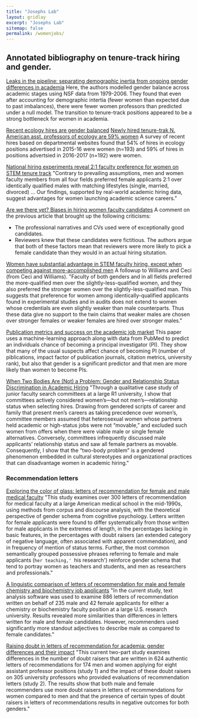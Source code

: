 ```yaml
---
title: "Josephs Lab"
layout: gridlay
excerpt: "Josephs Lab"
sitemap: false
permalink: /womenjobs/
---
```


## Annotated bibliography on tenure-track hiring and gender.

[Leaks in the pipeline: separating demographic inertia from ongoing gender differences in academia](http://rspb.royalsocietypublishing.org/content/279/1743/3736)
Here, the authors modelled gender balance across academic stages using NSF data from 1979-2006. They found that even after accounting for demographic intertia (fewer women than expected due to past imbalances), there were fewer women professors than predicted under a null model. The transition to tenure-track positions appeared to be a strong bottleneck for women in academia. 

[Recent ecology hires are gender balanced](https://dynamicecology.wordpress.com/2016/11/29/a-bit-of-good-news-that-most-ecologists-werent-expecting-recent-ecology-hires-are-gender-balanced/#more-33669)
[Newly hired tenure-trak N. American asst. professors of ecology are 59% women](https://dynamicecology.wordpress.com/2017/10/02/newly-hired-tenure-track-n-american-asst-professors-of-ecology-are-59-women/)
A survey of recent hires based on departmental websites found that 54% of hires in ecology positions advertised in 2015-16 were women (n=193)  and 59% of hires in positions advertsied in 2016-2017 (n=192) were women.

[National hiring experiments reveal 2:1 faculty preference for women on STEM tenure track](http://www.pnas.org/content/112/17/5360.short)
"Contrary to prevailing assumptions, men and women faculty members from all four fields preferred female applicants 2:1 over identically qualified males with matching lifestyles (single, married, divorced) ... Our findings, supported by real-world academic hiring data, suggest advantages for women launching academic science careers."

[Are we there yet? Biases in hiring women faculty candidates](https://pubs.acs.org/doi/full/10.1021/acs.analchem.5b02454)
A comment on the previous article that brought up the following criticisms:
* The professional narratives and CVs used were of exceptionally good candidates. 
* Reviewers knew that these candidates were fictitious.
The authors argue that both of these factors mean that reviewers were more likely to pick a female candidate than they would in an actual hiring situtation.

[Women have substantial advantage in STEM faculty hiring, except when competing against more-accomplished men](https://www.ncbi.nlm.nih.gov/pmc/articles/PMC4611984/)
A followup to Williams and Ceci (from Ceci and Williams). "Faculty of both genders and in all fields preferred the more-qualified men over the slightly-less-qualified women, and they also preferred the stronger women over the slightly-less-qualified man. This suggests that preference for women among identically-qualified applicants found in experimental studies and in audits does not extend to women whose credentials are even slightly weaker than male counterparts. Thus these data give no support to the twin claims that weaker males are chosen over stronger females or weaker females are hired over stronger males."


[Publication metrics and success on the academic job market](https://www.sciencedirect.com/science/article/pii/S0960982214004771)
This paper uses a machine-learning approach along with data from PubMed to predict an individuals chance of becoming a principal investigator (PI). They show that many of the usual suspects affect chance of becoming PI (number of piblications, impact factor of publication journals, citation metrics, university rank), but also that gender is a significant predictor and that men are more likely than women to become PIs.

[When Two Bodies Are (Not) a Problem: Gender and Relationship Status Discrimination in Academic Hiring](http://journals.sagepub.com/doi/full/10.1177/0003122417739294)
"Through a qualitative case study of junior faculty search committees at a large R1 university, I show that committees actively considered women’s—but not men’s—relationship status when selecting hires. Drawing from gendered scripts of career and family that present men’s careers as taking precedence over women’s, committee members assumed that heterosexual women whose partners held academic or high-status jobs were not “movable,” and excluded such women from offers when there were viable male or single female alternatives. Conversely, committees infrequently discussed male applicants’ relationship status and saw all female partners as movable. Consequently, I show that the “two-body problem” is a gendered phenomenon embedded in cultural stereotypes and organizational practices that can disadvantage women in academic hiring."

### Recommendation letters
[Exploring the color of glass: letters of recommendation for female and male medical faculty](http://journals.sagepub.com/doi/abs/10.1177/0957926503014002277)
"This study examines over 300 letters of recommendation for medical faculty at a large American medical school in the mid-1990s, using methods from corpus and discourse analysis, with the theoretical perspective of gender schema from cognitive psychology. Letters written for female applicants were found to differ systematically from those written for male applicants in the extremes of length, in the percentages lacking in basic features, in the percentages with doubt raisers (an extended category of negative language, often associated with apparent commendation), and in frequency of mention of status terms. Further, the most common semantically grouped possessive phrases referring to female and male applicants (`her teaching,' `his research') reinforce gender schema that tend to portray women as teachers and students, and men as researchers and professionals."

[A linguistic comparison of letters of recommendation for male and female chemistry and biochemistry job applicants](https://www.ncbi.nlm.nih.gov/pmc/articles/PMC2572075/)
"In the current study, text analysis software was used to examine 886 letters of recommendation written on behalf of 235 male and 42 female applicants for either a chemistry or biochemistry faculty position at a large U.S. research university. Results revealed more similarities than differences in letters written for male and female candidates. However, recommenders used significantly more standout adjectives to describe male as compared to female candidates."

[Raising doubt in letters of recommendation for academia: gender differences and their impact](https://link.springer.com/article/10.1007%2Fs10869-018-9541-1)
"This current two-part study examines differences in the number of doubt raisers that are written in 624 authentic letters of recommendations for 174 men and women applying for eight assistant professor positions (study 1) and the impact of these doubt raisers on 305 university professors who provided evaluations of recommendation letters (study 2). The results show that both male and female recommenders use more doubt raisers in letters of recommendations for women compared to men and that the presence of certain types of doubt raisers in letters of recommendations results in negative outcomes for both genders."



